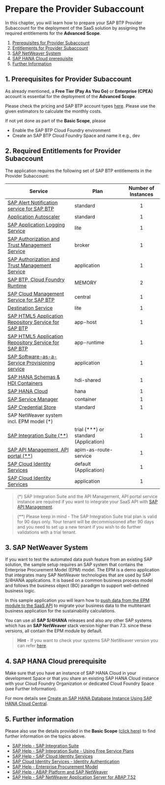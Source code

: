 # Prepare the Provider Subaccount

In this chapter, you will learn how to prepare your SAP BTP Provider Subaccount for the deployment of the SaaS solution by assigning the required entitlements for the **Advanced Scope**.

1. [Prerequisites for Provider Subaccount](#1-Prerequisites-for-Provider-Subaccount)
2. [Entitlements for Provider Subaccount](#2-Entitlements-for-Provider-Subaccount)
3. [SAP NetWeaver System](#3-SAP-Netweaver-System)
4. [SAP HANA Cloud prerequisite](#4-SAP-HANA-Cloud-prerequisite)
5. [Further Information](#5-Further-Information)


## 1. Prerequisites for Provider Subaccount

As already mentioned, a **Free Tier (Pay As You Go)** or **Enterprise (CPEA)** account is essential for the deployment of the **Advanced Scope**. 

Please check the pricing and SAP BTP account types [here](https://store.sap.com/dcp/en/product/display-9999951781_live_v1/SAP%20Business%20Technology%20Platform#pricing). Please use the given estimators to calculate the monthly costs.

If not yet done as part of the **Basic Scope**, please

* Enable the SAP BTP Cloud Foundry environment
* Create an SAP BTP Cloud Foundry Space and name it e.g., dev


## 2. Required Entitlements for Provider Subaccount

The application requires the following set of SAP BTP entitlements in the Provider Subaccount:

| Service                           | Plan       | Number of Instances |
|-----------------------------------|------------|:-------------------:|
| [SAP Alert Notification service for SAP BTP](https://discovery-center.cloud.sap/serviceCatalog/alert-notification?region=all)  | standard  |  1  |
| [Application Autoscaler](https://discovery-center.cloud.sap/serviceCatalog/application-autoscaler/?service_plan=standard&region=all&commercialModel=cloud) | standard | 1 |
| [SAP Application Logging Service](https://discovery-center.cloud.sap/serviceCatalog/application-logging-service/?region=all) | lite  | 1 |
| [SAP Authorization and Trust Management Service](https://discovery-center.cloud.sap/serviceCatalog/authorization-and-trust-management-service?region=all&tab=feature)|broker|1|
| [SAP Authorization and Trust Management Service](https://discovery-center.cloud.sap/serviceCatalog/authorization-and-trust-management-service?region=all&tab=feature)|application|1|
| [SAP BTP, Cloud Foundry Runtime](https://discovery-center.cloud.sap/serviceCatalog/cloud-foundry-runtime?region=all) | MEMORY | 2 |
| [SAP Cloud Management Service for SAP BTP](https://discovery-center.cloud.sap/serviceCatalog/cloud-management-service/?region=all)| central | 1 |
| [Destination Service](https://discovery-center.cloud.sap/serviceCatalog/destination?service_plan=lite&region=all&commercialModel=cloud)| lite | 1 |
| [SAP HTML5 Application Repository Service for SAP BTP](https://discovery-center.cloud.sap/serviceCatalog/html5-application-repository-service?region=all) |app-host|1|
| [SAP HTML5 Application Repository Service for SAP BTP](https://discovery-center.cloud.sap/serviceCatalog/html5-application-repository-service?region=all)      | app-runtime   |     1    |
| [SAP Software-as-a-Service Provisioning service](https://discovery-center.cloud.sap/serviceCatalog/saas-provisioning-service?service_plan=application&region=all&commercialModel=cloud)           | application   |     1    |
| [SAP HANA Schemas & HDI Containers](https://help.sap.com/docs/SAP_HANA_PLATFORM/3823b0f33420468ba5f1cf7f59bd6bd9/e28abca91a004683845805efc2bf967c.html?version=2.0.04&locale=en-US)| hdi-shared | 1 |
| [SAP HANA Cloud](https://discovery-center.cloud.sap/serviceCatalog/sap-hana-cloud?tab=customerreference&region=all)                            | hana          |     1    |
| [SAP Service Manager](https://discovery-center.cloud.sap/serviceCatalog/service-manager/?region=all)                           | container     |     1    |
| [SAP Credential Store](https://discovery-center.cloud.sap/serviceCatalog/credential-store?region=all)| standard | 1 |
| SAP NetWeaver system incl. EPM model (*) |                                      |          |
| [SAP Integration Suite (**)](https://discovery-center.cloud.sap/serviceCatalog/integration-suite?region=all)                     | trial (***) or standard (Application)   |     1    |
| [SAP API Management, API portal (**)](https://help.sap.com/docs/SAP_CLOUD_PLATFORM_API_MANAGEMENT/66d066d903c2473f81ec33acfe2ccdb4/e609a3efe6d64e1781cbf81ae5592071.html?locale=en-US)         | apim-as-route-service                |     1    |
| [SAP Cloud Identity Services](https://discovery-center.cloud.sap/serviceCatalog/identity-authentication?region=all&tab=feature)                   | default (Application) |     1    |
| [SAP Cloud Identity Services](https://help.sap.com/docs/IDENTITY_AUTHENTICATION/6d6d63354d1242d185ab4830fc04feb1/d5cd80c6928e4ac98586025170efdf08.html?locale=en-US)             | application   |     1    |

> (*) SAP Integration Suite and the API Management, API portal service instance are required if you want to integrate your SaaS API with [SAP API Management](../8-integrate-sap-api-management/README.MD).

> (**) Please keep in mind - The SAP Integration Suite trial plan is valid for 90 days only. Your tenant will be decommissioned after 90 days and you need to set up a new tenant if you wish to do further validations with a trial tenant. 


## 3. SAP NetWeaver System

If you want to test the automated data push feature from an existing SAP solution, the sample setup requires an SAP system that contains the Enterprise Procurement Model (EPM) model. The EPM is a demo application that integrates many SAP NetWeaver technologies that are used by SAP S/4HANA applications. It is based on a common business process model and follows the business object (BO) paradigm to support well-defined business logic.

In this sample application you will learn how to [push data from the EPM module to the SaaS API](../7-push-data-s4hana-system/README.MD) to migrate your business data to the multitenant business application for the sustainability calculations.

You can use all **SAP S/4HANA** releases and also any other SAP systems which has an **SAP NetWeaver** stack version higher than 7.3. since these versions, all contain the EPM module by default.

> **Hint** - If you want to check your systems SAP NetWeaver version you can refer [here](https://answers.sap.com/questions/12097568/how-to-check-version-of-netweaver.html).


## 4. SAP HANA Cloud prerequisite

Make sure that you have an instance of SAP HANA Cloud in your development Space or that you share an existing SAP HANA Cloud instance with your Cloud Foundry Organization or dedicated Cloud Foundry Space (see Further Information). 

For more details see [Create an SAP HANA Database Instance Using SAP HANA Cloud Central](https://developers.sap.com/tutorials/hana-cloud-mission-trial-2.html).


## 5. Further information

Please also use the details provided in the **Basic Scope** ([click here](../../2-basic/2-prepare-provider-subaccount/README.MD#6-further-information)) to find further information on the topics above. 

* [SAP Help - SAP Integration Suite](https://help.sap.com/docs/SAP_INTEGRATION_SUITE?locale=en-US)
* [SAP Help - SAP Integration Suite - Using Free Service Plans](https://help.sap.com/docs/SAP_INTEGRATION_SUITE/51ab953548be4459bfe8539ecaeee98d/ddf66923270b4078ac6b88026553d068.html?locale=en-US)
* [SAP Help - SAP Cloud Identity Services](https://help.sap.com/docs/SAP_CLOUD_IDENTITY?&locale=en-US)
* [SAP Cloud Identity Services - Identity Authentication](https://help.sap.com/docs/IDENTITY_AUTHENTICATION?locale=en-US)
* [SAP Help - Enterprise Procurement Model](https://help.sap.com/docs/ABAP_PLATFORM_NEW/a602ff71a47c441bb3000504ec938fea/124a3cf203d64d3198b5bcc9570f31ac.html?locale=en-US)
* [SAP Help - ABAP Platform and SAP NetWeaver](https://help.sap.com/docs/SAP_NETWEAVER?locale=en-US)
* [SAP Help - SAP NetWeaver Application Server for ABAP 7.52](https://help.sap.com/docs/SAP_NETWEAVER_AS_ABAP_752?locale=en-US)